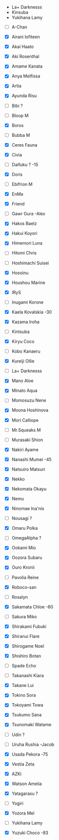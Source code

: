 - La+ Darknesss
- Kinsuba
- Yukihana Lamy


- [ ] A-Chan
- [x] Airani Iofiteen
- [x] Akai Haato
- [x] Aki Rosenthal
- [x] Amame Kanata
- [x] Anya Melfissa
- [x] Artia
- [x] Ayunda Risu
- [ ] Bibi ?
- [ ] Bloop M
- [x] Boros
- [ ] Bubba M
- [x] Ceres Fauna
- [x] Civia
- [ ] Daifuku ?
-15
- [x] Doris
- [ ] Ebifrion M
- [x] EnMa
- [x] Friend
- [ ] Gawr Gura -Alex
- [x] Hakos Baelz
- [x] Hakui Koyori
- [x] Himemori Luna
- [ ] Hitomi Chris
- [ ] Hoshimachi Suisei
- [x] Hosoinu
- [x] Houshou Marine
- [x] IRyS
- [ ] Inugami Korone
- [x] Kaela Kovalskia
-30
- [x] Kazama Iroha
- [ ] Kintsuba
- [x] Kiryu Coco
- [ ] Kobo Kanaeru
- [x] Kureiji Ollie
- [ ] La+ Darknesss
- [x] Mano Aloe
- [x] Minato Aqua
- [ ] Momosuzu Nene
- [x] Moona Hoshinova
- [x] Mori Calliope
- [ ] Mr.Squeaks  M
- [ ] Murasaki Shion
- [x] Nakiri Ayame
- [x] Nanashi Mumei
-45
- [x] Natsuiro Matsuri
- [x] Nekko
- [x] Nekomata Okayu
- [x] Nemu
- [x] Ninomae Ina'nis
- [ ] Nousagi ?
- [x] Omaru Polka
- [ ] OmegaAlpha ?
- [x] Ookami Mio
- [x] Oozora Subaru
- [x] Ouro Kronii
- [ ] Pavolia Reine
- [x] Roboco-san
- [ ] Rosalyn
- [x] Sakamata Chloe
-60
- [ ] Sakura Miko
- [x] Shirakami Fubuki
- [x] Shiranui Flare
- [x] Shirogame Noel
- [x] Shishiro Botan
- [ ] Spade Echo
- [ ] Takanashi Kiara
- [x] Takane Lui
- [x] Tokino Sora
- [x] Tokoyami Towa
- [x] Tsukumo Sana
- [x] Tsunomaki Watame
- [ ] Udin ?
- [ ] Uruha Rushia -Jacob
- [x] Usada Pekora
-75
- [x] Vestia Zeta
- [x] AZKi
- [x] Watson Amelia
- [x] Yatagarasu ?
- [ ] Yogiri
- [x] Yozora Mel
- [ ] Yukihana Lamy
- [x] Yuzuki Choco
-83

